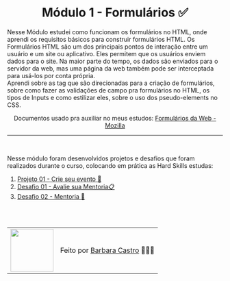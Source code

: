 <h1 align="center">Módulo 1 - Formulários ✅</h1>

Nesse Módulo  estudei como funcionam os formulários no HTML, onde aprendi os requisitos básicos para construir formulários HTML.
Os Formulários HTML são um dos principais pontos de interação entre um usuário e um site ou aplicativo. 
Eles permitem que os usuários enviem dados para o site. Na maior parte do tempo, os dados são enviados para o servidor da web,
mas uma página da web também pode ser interceptada para usá-los por conta própria.
<br>
Aprendi sobre as tag que são direcionadas para a criação de formulários, sobre como fazer as validações de campo pra formulários no HTML, 
os tipos de Inputs e como estilizar eles, sobre o uso dos pseudo-elements no CSS.

<p align="center">
  Documentos usado pra auxiliar no meus estudos:
  <a 
    href="https://developer.mozilla.org/pt-BR/docs/Learn/Forms">
    Formulários da Web - Mozilla
  </a>
</p>
<hr/>
<br>

Nesse módulo foram desenvolvidos projetos e desafios que foram realizados durante o curso, colocando em prática as Hard Skills estudas:
<ol>
 <li><a href="https://github.com/barbcastro/Explorer/tree/main/Stage-03/M%C3%B3dulo-01/Projetos/Projeto-01">Projeto 01 - Crie seu evento 🚀</a></li>
 <li><a href="https://github.com/barbcastro/Explorer/tree/main/Stage-03/M%C3%B3dulo-01/Projetos/Desafio-01">Desafio 01 - Avalie sua Mentoria📋</a></li>
 <li><a href="https://github.com/barbcastro/Explorer/tree/main/Stage-03/M%C3%B3dulo-01/Projetos/Desafio-02">Desafio 02 - Mentoria 📝</a></li>
</ol>

<br>
<br>
<table align="center">
  <tr>
    <td>
      <img src="https://github.com/barbcastro.png" width="100px" />
    </td>
    <td>
      Feito por <a href="https://github.com/barbcastro">Barbara Castro</a> 🙋🏽‍♀️
    </td>
  </tr>
</table>



